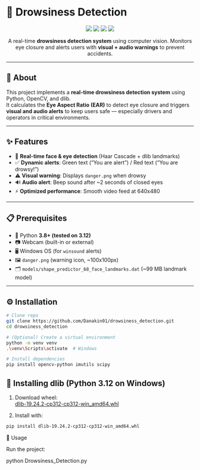 # 🚨 Drowsiness Detection  

<p align="center">
  <img src="https://img.shields.io/badge/Python-3.12-blue?style=for-the-badge&logo=python" />
  <img src="https://img.shields.io/badge/OpenCV-Computer%20Vision-green?style=for-the-badge&logo=opencv" />
  <img src="https://img.shields.io/badge/dlib-Facial%20Landmarks-orange?style=for-the-badge" />
  <img src="https://img.shields.io/badge/License-MIT-red?style=for-the-badge" />
</p>

<p align="center">
  A real-time <b>drowsiness detection system</b> using computer vision.  
  Monitors eye closure and alerts users with <b>visual + audio warnings</b> to prevent accidents.  
</p>

---

## 🧠 About
This project implements a **real-time drowsiness detection system** using Python, OpenCV, and dlib.  
It calculates the **Eye Aspect Ratio (EAR)** to detect eye closure and triggers **visual and audio alerts** to keep users safe — especially drivers and operators in critical environments.  

---

## ✨ Features
- 🎥 **Real-time face & eye detection** (Haar Cascade + dlib landmarks)  
- ✅ **Dynamic alerts**: Green text (“You are alert”) / Red text (“You are drowsy!”)  
- ⚠️ **Visual warning**: Displays `danger.png` when drowsy  
- 🔊 **Audio alert**: Beep sound after ~2 seconds of closed eyes  
- ⚡ **Optimized performance**: Smooth video feed at 640x480  

---

## 📋 Prerequisites
- 🐍 Python **3.8+ (tested on 3.12)**  
- 📷 Webcam (built-in or external)  
- 🖥️ Windows OS (for `winsound` alerts)  
- 🖼️ `danger.png` (warning icon, ~100x100px)  
- 🗂️ `models/shape_predictor_68_face_landmarks.dat` (~99 MB landmark model)  

---

## ⚙️ Installation

```bash
# Clone repo
git clone https://github.com/Danakin01/drowsiness_detection.git
cd drowsiness_detection

# (Optional) Create a virtual environment
python -m venv venv
.\venv\Scripts\activate  # Windows

# Install dependencies
pip install opencv-python imutils scipy
```
## 📖 Installing dlib (Python 3.12 on Windows)

1. Download wheel:  
   [dlib-19.24.2-cp312-cp312-win_amd64.whl](https://pypi.org/project/dlib/#files)  

2. Install with:  
```bash
pip install dlib-19.24.2-cp312-cp312-win_amd64.whl
```

🚀 Usage

Run the project:

python Drowsiness_Detection.py
